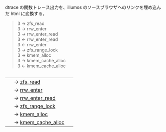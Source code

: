 dtrace の関数トレース出力を、illumos のソースブラウザへのリンクを埋め込んだ html に変換する。

>  3  -> zfs_read                              
>  3    -> rrw_enter                           
>  3      -> rrw_enter_read                    
>  3      <- rrw_enter_read                    
>  3    <- rrw_enter                           
>  3    -> zfs_range_lock                      
>  3      -> kmem_alloc                        
>  3        -> kmem_cache_alloc                
>  3        <- kmem_cache_alloc                


<table align="left" border="0" cellpadding="1" cellspacing="1" width="800">
	<tbody>
		<tr>
			<td colspan="1">
				&nbsp;</td>
			<td colspan="24">
				-&gt; <a href="http://src.illumos.org//source/s?defs=zfs_read&project=illumos-gate" target="_blank">zfs_read</a></td>
			<td>
				&nbsp;</td>
		</tr>
		<tr>
			<td colspan="2">
				&nbsp;</td>
			<td colspan="23">
				-&gt; <a href="http://src.illumos.org//source/s?defs=zfs_read&project=illumos-gate" target="_blank">rrw_enter</a></td>
			<td>
				&nbsp;</td>
		</tr>
		<tr>
			<td colspan="3">
				&nbsp;</td>
			<td colspan="22">
				-&gt; <a href="http://src.illumos.org//source/s?defs=rrw_enter&project=illumos-gate" target="_blank">rrw_enter_read</a></td>
			<td>
				&nbsp;</td>
		</tr>
		<tr>
			<td colspan="2">
				&nbsp;</td>
			<td colspan="23">
				-&gt; <a href="http://src.illumos.org//source/s?defs=zfs_read&project=illumos-gate" target="_blank">zfs_range_lock</a></td>
			<td>
				&nbsp;</td>
		</tr>
		<tr>
			<td colspan="3">
				&nbsp;</td>
			<td colspan="22">
				-&gt; <a href="http://src.illumos.org//source/s?defs=zfs_range_lock&project=illumos-gate" target="_blank">kmem_alloc</a></td>
			<td>
				&nbsp;</td>
		</tr>
		<tr>
			<td colspan="4">
				&nbsp;</td>
			<td colspan="21">
				-&gt; <a href="http://src.illumos.org//source/s?defs=kmem_alloc&project=illumos-gate" target="_blank">kmem_cache_alloc</a></td>
			<td>
				&nbsp;</td>
		</tr>
	</tbody>
</table>